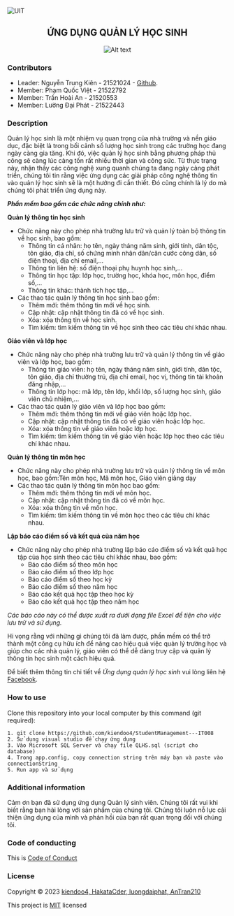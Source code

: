 ![UIT](https://img.shields.io/badge/from-UIT%20VNUHCM-blue?style=for-the-badge&link=https%3A%2F%2Fwww.uit.edu.vn%2F)

 <h2 align="center"> ỨNG DỤNG QUẢN LÝ HỌC SINH </h2>

<p align="center">
  <img src="https://en.uit.edu.vn/sites/vi/files/banner_en.png" alt="Alt text">
</p>


<h3>Contributors</h3>

- Leader: Nguyễn Trung Kiên - 21521024 - [Github](https://github.com/kiendoo4.git).
- Member: Phạm Quốc Việt -  21522792
- Member: Trần Hoài An - 21520553
- Member: Lường Đại Phát - 21522443

<h3>Description</h3>
Quản lý học sinh là một nhiệm vụ quan trọng của nhà trường và nền giáo dục, đặc biệt là trong bối cảnh số lượng học sinh trong các trường học đang ngày càng gia tăng. Khi đó, việc quản lý học sinh bằng phương pháp thủ công sẽ càng lúc càng tốn rất nhiều thời gian và công sức. Từ thực trạng này, nhận thấy các công nghệ xung quanh chúng ta đang ngày càng phát triển, chúng tôi tin rằng việc ứng dụng các giải pháp công nghệ thông tin vào quản lý học sinh sẽ là một hướng đi cần thiết. Đó cũng chính là lý do mà chúng tôi phát triển ứng dụng này. 

***Phần mềm bao gồm các chức năng chính như:***

**Quản lý thông tin học sinh**
- Chức năng này cho phép nhà trường lưu trữ và quản lý toàn bộ thông tin về học sinh, bao gồm:
  - Thông tin cá nhân: họ tên, ngày tháng năm sinh, giới tính, dân tộc, tôn giáo, địa chỉ, số chứng minh nhân dân/căn cước công dân, số điện thoại, địa chỉ email,...
  - Thông tin liên hệ: số điện thoại phụ huynh học sinh,...
  - Thông tin học tập: lớp học, trường học, khóa học, môn học, điểm số,...
  - Thông tin khác: thành tích học tập,...
- Các thao tác quản lý thông tin học sinh bao gồm:
  - Thêm mới: thêm thông tin mới về học sinh.
  - Cập nhật: cập nhật thông tin đã có về học sinh.
  - Xóa: xóa thông tin về học sinh.
  - Tìm kiếm: tìm kiếm thông tin về học sinh theo các tiêu chí khác nhau.

**Giáo viên và lớp học**
- Chức năng này cho phép nhà trường lưu trữ và quản lý thông tin về giáo viên và lớp học, bao gồm:
  - Thông tin giáo viên: họ tên, ngày tháng năm sinh, giới tính, dân tộc, tôn giáo, địa chỉ thường trú, địa chỉ email, học vị, thông tin tài khoản đăng nhập,...
  - Thông tin lớp học: mã lớp, tên lớp, khối lớp, số lượng học sinh, giáo viên chủ nhiệm,...
- Các thao tác quản lý giáo viên và lớp học bao gồm:
  - Thêm mới: thêm thông tin mới về giáo viên hoặc lớp học.
  - Cập nhật: cập nhật thông tin đã có về giáo viên hoặc lớp học.
  - Xóa: xóa thông tin về giáo viên hoặc lớp học.
  - Tìm kiếm: tìm kiếm thông tin về giáo viên hoặc lớp học theo các tiêu chí khác nhau.

**Quản lý thông tin môn học**
- Chức năng này cho phép nhà trường lưu trữ và quản lý thông tin về môn học, bao gồm:Tên môn học, Mã môn học, Giáo viên giảng dạy
- Các thao tác quản lý thông tin môn học bao gồm:
  - Thêm mới: thêm thông tin mới về môn học.
  - Cập nhật: cập nhật thông tin đã có về môn học.
  - Xóa: xóa thông tin về môn học.
  - Tìm kiếm: tìm kiếm thông tin về môn học theo các tiêu chí khác nhau.


**Lập báo cáo điểm số và kết quả của năm học**
- Chức năng này cho phép nhà trường lập báo cáo điểm số và kết quả học tập của học sinh theo các tiêu chí khác nhau, bao gồm:
  - Báo cáo điểm số theo môn học
  - Báo cáo điểm số theo lớp học
  - Báo cáo điểm số theo học kỳ
  - Báo cáo điểm số theo năm học
  - Báo cáo kết quả học tập theo học kỳ
  - Báo cáo kết quả học tập theo năm học
 
*Các báo cáo này có thể được xuất ra dưới dạng file Excel để tiện cho việc lưu trữ và sử dụng.*

Hi vọng rằng với những gì chúng tôi đã làm được, phần mềm có thể trở thành một công cụ hữu ích để nâng cao hiệu quả việc quản lý trường học và giúp cho các nhà quản lý, giáo viên có thể dễ dàng truy cập và quản lý thông tin học sinh một cách hiệu quả.

Để biết thêm thông tin chi tiết về *Ứng dụng quản lý học sinh* vui lòng liên hệ [Facebook](https://www.facebook.com/kiendoo4).


<h3>How to use</h3>

Clone this repository into your local computer by this command (git required):
<p>

    1. git clone https://github.com/kiendoo4/StudentManagement---IT008
    2. Sử dụng visual studio để chạy ứng dụng
    3. Vào Microsoft SQL Server và chạy file QLHS.sql (script cho database)
    4. Trong app.config, copy connection string trên máy bạn và paste vào connectionString
    5. Run app và sử dụng
    
</p>

<h3>Additional information</h3>
Cảm ơn bạn đã sử dụng ứng dụng Quản lý sinh viên. Chúng tôi rất vui khi biết rằng bạn hài lòng với sản phẩm của chúng tôi. Chúng tôi luôn nỗ lực cải thiện ứng dụng của mình và phản hồi của bạn rất quan trọng đối với chúng tôi.

<h3>Code of conducting</h3>

This is [Code of Conduct](https://github.com/kiendoo4/StudentManagement---IT008/blob/master/CODE_OF_CONDUCT.md)

<h3>License</h3>

Copyright © 2023 [kiendoo4, HakataCder, luongdaiphat, AnTran210](https://github.com/kiendoo4/IT008.git)

This project is [MIT](https://github.com/kiendoo4/StudentManagement---IT008/blob/master/LICENSE) licensed
